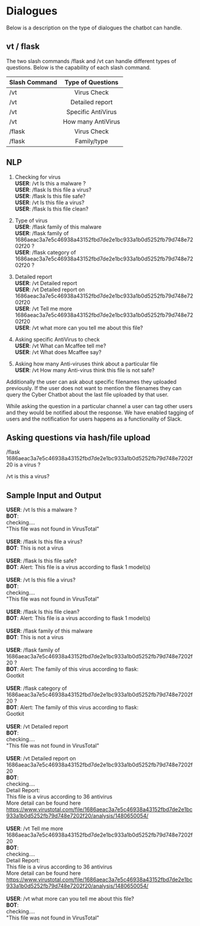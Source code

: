 # Dialogues
Below is a description on the type of dialogues the chatbot can handle.
## vt / flask
 The two slash commands /flask and /vt can handle different types of questions. Below is the capability of each slash command.

| Slash Command | Type of Questions |
| ------------- |:-----------------:|
| /vt           | Virus Check       |
| /vt           | Detailed report   |
| /vt           | Specific AntiVirus|
| /vt           | How many AntiVirus|
| /flask        | Virus Check       |
| /flask        | Family/type       |


## NLP 
 1. Checking for virus<br>
  **USER**: 	/vt Is this a malware ? <br>
  **USER**: 	/flask Is this file a virus?<br>
  **USER**: 	/flask Is this file safe?<br>
  **USER**: 	/vt Is this file a virus?<br>
  **USER**: 	/flask Is this file clean?<br>
 2. Type of virus<br>
  **USER**: 	/flask family of this malware<br>
  **USER**: 	/flask family of 1686aeac3a7e5c46938a43152fbd7de2e1bc933a1b0d5252fb79d748e7202f20 ?<br>
  **USER**: 	/flask category of 1686aeac3a7e5c46938a43152fbd7de2e1bc933a1b0d5252fb79d748e7202f20 ?<br>

 3. Detailed report<br>
  **USER**: /vt Detailed report<br>
  **USER**: /vt Detailed report on 1686aeac3a7e5c46938a43152fbd7de2e1bc933a1b0d5252fb79d748e7202f20 <br>
  **USER**: /vt Tell me more 1686aeac3a7e5c46938a43152fbd7de2e1bc933a1b0d5252fb79d748e7202f20 <br>
  **USER**: /vt what more can you tell me about this file?<br>

 4. Asking specific AntiVirus to check<br>
  **USER**: /vt What can Mcaffee tell me?<br>
  **USER**: /vt What does Mcaffee say?<br>

 5. Asking how many Anti-viruses think about a particular file<br>
  **USER**: /vt How many Anti-virus think this file is not safe?<br>

Additionally the user can ask about specific filenames they uploaded previously. If the user does not want to mention the filenames they can query the Cyber Chatbot about the last file uploaded by that user.

While asking the question in a particular channel a user can tag other users and they would be notified about the response. We have enabled tagging of users and the notification for users happens as a functionality of Slack.


## Asking questions via hash/file upload
 /flask 1686aeac3a7e5c46938a43152fbd7de2e1bc933a1b0d5252fb79d748e7202f20 is a virus ?

 /vt is this a virus? 
## Sample Input and Output
 **USER**:  /vt Is this a malware ? <br>
 **BOT**:<br>
 checking....<br>
 "This file was not found in VirusTotal"<br><br>
 **USER**:  /flask Is this file a virus?<br>
 **BOT**: This is not a virus<br><br>
 **USER**:  /flask Is this file safe?<br>
 **BOT**: Alert: This file is a virus according to flask 1 model(s)<br><br>
 **USER**:  /vt Is this file a virus?<br>
 **BOT**:<br>
 checking....<br>
 "This file was not found in VirusTotal"<br><br>
 **USER**:  /flask Is this file clean?<br>
 **BOT**: Alert: This file is a virus according to flask 1 model(s)<br><br>
 **USER**:  /flask family of this malware<br>
 **BOT**: This is not a virus<br><br>
 **USER**:  /flask family of 1686aeac3a7e5c46938a43152fbd7de2e1bc933a1b0d5252fb79d748e7202f20 ?<br>
 **BOT**: Alert: The family of this virus according to flask:<br>
 Gootkit<br><br>
 **USER**:  /flask category of 1686aeac3a7e5c46938a43152fbd7de2e1bc933a1b0d5252fb79d748e7202f20 ?<br>
 **BOT**: Alert: The family of this virus according to flask:<br>
 Gootkit<br><br>
 **USER**: /vt Detailed report<br>
 **BOT**:<br>
 checking....<br>
 "This file was not found in VirusTotal" <br><br>
 **USER**: /vt Detailed report on 1686aeac3a7e5c46938a43152fbd7de2e1bc933a1b0d5252fb79d748e7202f20 <br>
 **BOT**:<br>
 checking....<br>
 Detail Report:<br>
 This file is a virus according to 36 antivirus<br>
 More detail can be found here<br>
 https://www.virustotal.com/file/1686aeac3a7e5c46938a43152fbd7de2e1bc933a1b0d5252fb79d748e7202f20/analysis/1480650054/<br><br>
 **USER**: /vt Tell me more 1686aeac3a7e5c46938a43152fbd7de2e1bc933a1b0d5252fb79d748e7202f20 <br>
 **BOT**:<br>
 checking....<br>
 Detail Report:<br>
 This file is a virus according to 36 antivirus<br>
 More detail can be found here<br>
 https://www.virustotal.com/file/1686aeac3a7e5c46938a43152fbd7de2e1bc933a1b0d5252fb79d748e7202f20/analysis/1480650054/<br><br>
 **USER**: /vt what more can you tell me about this file?<br>
 **BOT**:<br>
 checking....<br>
 "This file was not found in VirusTotal" 

